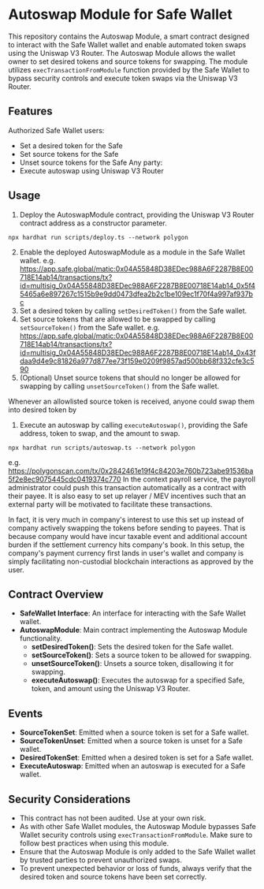 # Autoswap Module for Safe Wallet

This repository contains the Autoswap Module, a smart contract designed to interact with the Safe Wallet wallet and enable automated token swaps using the Uniswap V3 Router. The Autoswap Module allows the wallet owner to set desired tokens and source tokens for swapping. The module utilizes `execTransactionFromModule` function provided by the Safe Wallet to bypass security controls and execute token swaps via the Uniswap V3 Router.

## Features

Authorized Safe Wallet users:
- Set a desired token for the Safe
- Set source tokens for the Safe
- Unset source tokens for the Safe
Any party:
- Execute autoswap using Uniswap V3 Router

## Usage

1. Deploy the AutoswapModule contract, providing the Uniswap V3 Router contract address as a constructor parameter.
```
npx hardhat run scripts/deploy.ts --network polygon
```
2. Enable the deployed AutoswapModule as a module in the Safe Wallet wallet.
e.g. https://app.safe.global/matic:0x04A55848D38EDec988A6F2287B8E00718E14ab14/transactions/tx?id=multisig_0x04A55848D38EDec988A6F2287B8E00718E14ab14_0x5f45465a6e897267c1515b9e9dd0473dfea2b2c1be109ec1f70f4a997af937bc
3. Set a desired token by calling `setDesiredToken()` from the Safe wallet.
4. Set source tokens that are allowed to be swapped by calling `setSourceToken()` from the Safe wallet.
e.g. https://app.safe.global/matic:0x04A55848D38EDec988A6F2287B8E00718E14ab14/transactions/tx?id=multisig_0x04A55848D38EDec988A6F2287B8E00718E14ab14_0x43fdaa9d4e9c81826a977d877ee73f159e0209f9857ad500bb68f332cfe3c590
5. (Optional) Unset source tokens that should no longer be allowed for swapping by calling `unsetSourceToken()` from the Safe wallet.

Whenever an allowlisted source token is received, anyone could swap them into desired token by
1. Execute an autoswap by calling `executeAutoswap()`, providing the Safe address, token to swap, and the amount to swap.
```
npx hardhat run scripts/autoswap.ts --network polygon
```
e.g. https://polygonscan.com/tx/0x2842461e19f4c84203e760b723abe91536ba5f2e8ec9075445cdc0419374c770
In the context payroll service, the payroll administrator could push this transaction automatically as a contract with their payee. It is also easy to set up relayer / MEV incentives such that an external party will be motivated to facilitate these transactions.

In fact, it is very much in company's interest to use this set up instead of company actively swapping the tokens before sending to payees. That is because company would have incur taxable event and additional account burden if the settlement currency hits company's book. In this setup, the company's payment currency first lands in user's wallet and company is simply facilitating non-custodial blockchain interactions as approved by the user.

## Contract Overview

- **SafeWallet Interface**: An interface for interacting with the Safe Wallet wallet.
- **AutoswapModule**: Main contract implementing the Autoswap Module functionality.
  - **setDesiredToken()**: Sets the desired token for the Safe wallet.
  - **setSourceToken()**: Sets a source token to be allowed for swapping.
  - **unsetSourceToken()**: Unsets a source token, disallowing it for swapping.
  - **executeAutoswap()**: Executes the autoswap for a specified Safe, token, and amount using the Uniswap V3 Router.

## Events

- **SourceTokenSet**: Emitted when a source token is set for a Safe wallet.
- **SourceTokenUnset**: Emitted when a source token is unset for a Safe wallet.
- **DesiredTokenSet**: Emitted when a desired token is set for a Safe wallet.
- **ExecuteAutoswap**: Emitted when an autoswap is executed for a Safe wallet.

## Security Considerations

- This contract has not been audited. Use at your own risk.
- As with other Safe Wallet modules, the Autoswap Module bypasses Safe Wallet security controls using `execTransactionFromModule`. Make sure to follow best practices when using this module.
- Ensure that the Autoswap Module is only added to the Safe Wallet wallet by trusted parties to prevent unauthorized swaps.
- To prevent unexpected behavior or loss of funds, always verify that the desired token and source tokens have been set correctly.

